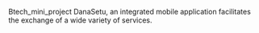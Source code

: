 Btech_mini_project
DanaSetu, an integrated mobile application facilitates the exchange of a wide variety of services.


